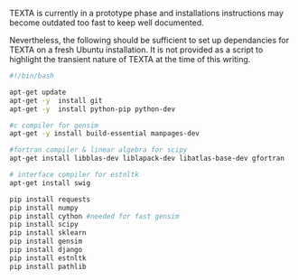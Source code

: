
TEXTA is currently in a prototype phase and installations instructions may become outdated too fast to keep well documented. 

Nevertheless, the following should be sufficient to set up dependancies for TEXTA on a fresh Ubuntu installation.
It is not provided as a script to highlight the transient nature of TEXTA at the time of this writing.

```bash
#!/bin/bash

apt-get update
apt-get -y  install git
apt-get -y  install python-pip python-dev

#c compiler for gensim
apt-get -y install build-essential manpages-dev

#fortran compiler & linear algebra for scipy
apt-get install libblas-dev liblapack-dev libatlas-base-dev gfortran

# interface compiler for estnltk
apt-get install swig

pip install requests
pip install numpy
pip install cython #needed for fast gensim
pip install scipy
pip install sklearn
pip install gensim
pip install django
pip install estnltk
pip install pathlib
```



